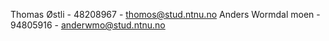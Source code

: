 Thomas Østli - 48208967 - thomos@stud.ntnu.no
Anders Wormdal moen - 94805916 - anderwmo@stud.ntnu.no